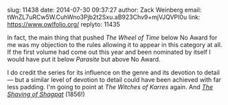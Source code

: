 slug:    11438
date:    2014-07-30 09:37:27
author:  Zack Weinberg
email:   tWnZL7uRCw5W.CuhWno3Pjb2t2Sxu.aB923Chv9+mjVJQVPI0u
link:     https://www.owlfolio.org/
replyto: 11435

In fact, the main thing that pushed <i>The Wheel of Time</i> below No
Award for me was my objection to the rules allowing it to appear in
this category at all.  If the first volume had come out this year and
been nominated by itself I would have put it below <i>Parasite</i> but
above No Award.

I do credit the series for its influence on the genre and its devotion
to detail — but a similar level of devotion to detail could have been
achieved with far less padding.  I'm going to point at <i>The Witches
of Karres</i> again.  And <a
href="https://en.wikipedia.org/wiki/The_Shaving_of_Shagpat"
rel="nofollow"><i>The Shaving of Shagpat</i></a> (1856!)
